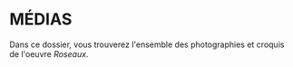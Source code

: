 # MÉDIAS

Dans ce dossier, vous trouverez l'ensemble des photographies et croquis de l'oeuvre *Roseaux*.
